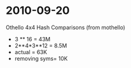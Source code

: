 2010-09-20
==========

Othello 4x4 Hash Comparisons (from mothello)

-   3 \*\* 16 = 43M
-   2\*\*4\*3\*\*12 = 8.5M
-   actual = 63K
-   removing syms= 10K

